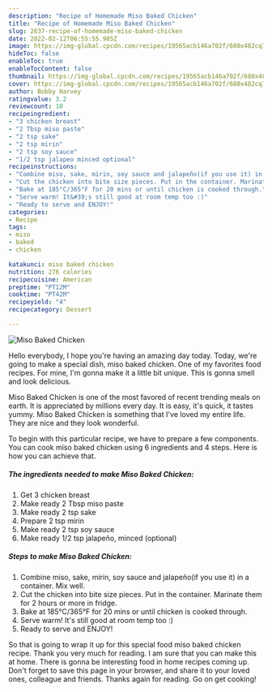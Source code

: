```yaml
---
description: "Recipe of Homemade Miso Baked Chicken"
title: "Recipe of Homemade Miso Baked Chicken"
slug: 2637-recipe-of-homemade-miso-baked-chicken
date: 2022-02-12T06:55:55.985Z
image: https://img-global.cpcdn.com/recipes/19565acb146a702f/680x482cq70/miso-baked-chicken-recipe-main-photo.jpg
hideToc: false
enableToc: true
enableTocContent: false
thumbnail: https://img-global.cpcdn.com/recipes/19565acb146a702f/680x482cq70/miso-baked-chicken-recipe-main-photo.jpg
cover: https://img-global.cpcdn.com/recipes/19565acb146a702f/680x482cq70/miso-baked-chicken-recipe-main-photo.jpg
author: Bobby Harvey
ratingvalue: 3.2
reviewcount: 10
recipeingredient:
- "3 chicken breast"
- "2 Tbsp miso paste"
- "2 tsp sake"
- "2 tsp mirin"
- "2 tsp soy sauce"
- "1/2 tsp jalapeo minced optional"
recipeinstructions:
- "Combine miso, sake, mirin, soy sauce and jalapeño(if you use it) in a container. Mix well."
- "Cut the chicken into bite size pieces. Put in the container. Marinate them for 2 hours or more in fridge."
- "Bake at 185°C/365°F for 20 mins or until chicken is cooked through."
- "Serve warm! It&#39;s still good at room temp too :)"
- "Ready to serve and ENJOY!"
categories:
- Recipe
tags:
- miso
- baked
- chicken

katakunci: miso baked chicken 
nutrition: 276 calories
recipecuisine: American
preptime: "PT12M"
cooktime: "PT42M"
recipeyield: "4"
recipecategory: Dessert

---
```



![Miso Baked Chicken](https://img-global.cpcdn.com/recipes/19565acb146a702f/680x482cq70/miso-baked-chicken-recipe-main-photo.jpg)

Hello everybody, I hope you're having an amazing day today. Today, we're going to make a special dish, miso baked chicken. One of my favorites food recipes. For mine, I'm gonna make it a little bit unique. This is gonna smell and look delicious.

Miso Baked Chicken is one of the most favored of recent trending meals on earth. It is appreciated by millions every day. It is easy, it's quick, it tastes yummy. Miso Baked Chicken is something that I've loved my entire life. They are nice and they look wonderful.




To begin with this particular recipe, we have to prepare a few components. You can cook miso baked chicken using 6 ingredients and 4 steps. Here is how you can achieve that.

<!--inarticleads1-->

##### The ingredients needed to make Miso Baked Chicken:

1. Get 3 chicken breast
1. Make ready 2 Tbsp miso paste
1. Make ready 2 tsp sake
1. Prepare 2 tsp mirin
1. Make ready 2 tsp soy sauce
1. Make ready 1/2 tsp jalapeño, minced (optional)




<!--inarticleads2-->

##### Steps to make Miso Baked Chicken:

1. Combine miso, sake, mirin, soy sauce and jalapeño(if you use it) in a container. Mix well.
1. Cut the chicken into bite size pieces. Put in the container. Marinate them for 2 hours or more in fridge.
1. Bake at 185°C/365°F for 20 mins or until chicken is cooked through.
1. Serve warm! It&#39;s still good at room temp too :)
1. Ready to serve and ENJOY!



So that is going to wrap it up for this special food miso baked chicken recipe. Thank you very much for reading. I am sure that you can make this at home. There is gonna be interesting food in home recipes coming up. Don't forget to save this page in your browser, and share it to your loved ones, colleague and friends. Thanks again for reading. Go on get cooking!
